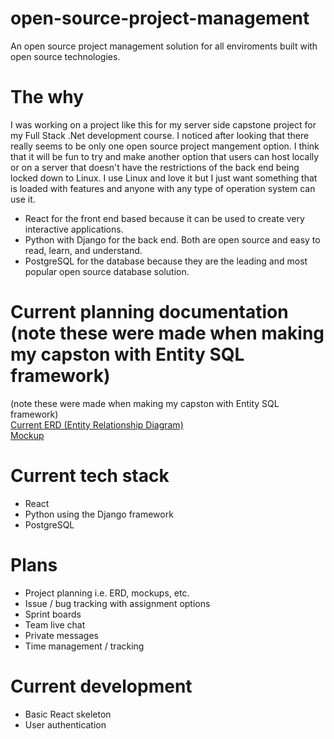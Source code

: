 # open-source-project-management
An open source project management solution for all enviroments built with open source technologies.

# The why
I was working on a project like this for my server side capstone project for my Full Stack .Net development course. I noticed after looking that there really seems to be only one open source project mangement option. I think that it will be fun to try and make another option that users can host locally or on a server that doesn't have the restrictions of the back end being locked down to Linux. I use Linux and love it but I just want something that is loaded with features and anyone with any type of operation system can use it. 

- React for the front end based because it can be used to create very interactive applications.
- Python with Django for the back end. Both are open source and easy to read, learn, and understand.
- PostgreSQL for the database because they are the leading and most popular open source database solution. 

# Current planning documentation (note these were made when making my capston with Entity SQL framework)
(note these were made when making my capston with Entity SQL framework)<br/>
[Current ERD (Entity Relationship Diagram)](https://drive.google.com/file/d/1gFTVGgXedhKAeoieMAr1buqYpD_dkQa_/view?usp=sharing) <br />
[Mockup](https://drive.google.com/file/d/1Bgsz_MN2uL5L5baHSSGkJ-zrWxvLzQSu/view?usp=sharing)

# Current tech stack
- React
- Python using the Django framework
- PostgreSQL

# Plans
- Project planning i.e. ERD, mockups, etc.
- Issue / bug tracking with assignment options
- Sprint boards
- Team live chat
- Private messages
- Time management / tracking

# Current development
- Basic React skeleton
- User authentication
